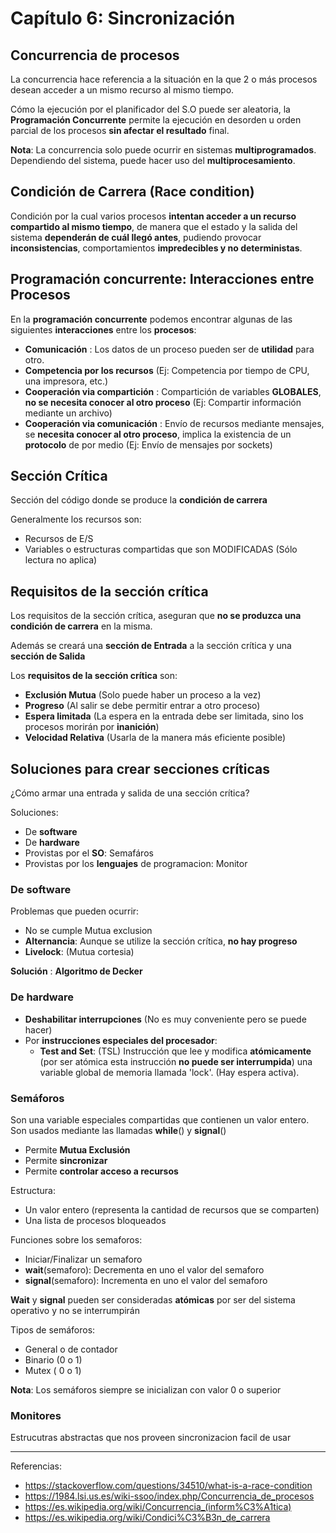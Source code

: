 # Capítulo 6: Sincronización

## Concurrencia de procesos

La concurrencia hace referencia a la situación en la que 2 o más procesos desean acceder a un mismo recurso al mismo tiempo.

Cómo la ejecución por el planificador del S.O puede ser aleatoria, la **Programación Concurrente** permite la ejecución en desorden u orden parcial de los procesos **sin afectar el resultado** final.

**Nota**: La concurrencia solo puede ocurrir en sistemas **multiprogramados**. Dependiendo del sistema, puede hacer uso del **multiprocesamiento**.

## Condición de Carrera (Race condition)

Condición por la cual varios procesos **intentan acceder a un recurso compartido al mismo tiempo**, de manera que el estado y la salida del sistema **dependerán de cuál llegó antes**, pudiendo provocar **inconsistencias**, comportamientos **impredecibles y no deterministas**.

## Programación concurrente: Interacciones entre Procesos

En la **programación concurrente** podemos encontrar algunas de las siguientes **interacciones** entre los **procesos**:

* **Comunicación** : Los datos de un proceso pueden ser de **utilidad** para otro.
* **Competencia por los recursos** (Ej: Competencia por tiempo de CPU, una impresora, etc.)
* **Cooperación via compartición** : Compartición de variables **GLOBALES**, **no se necesita conocer al otro proceso** (Ej: Compartir información mediante un archivo)
* **Cooperación via comunicación** : Envío de recursos mediante mensajes, se **necesita conocer al otro proceso**, implica la existencia de un **protocolo** de por medio (Ej: Envío de mensajes por sockets)

## Sección Crítica

Sección del código donde se produce la **condición de carrera**

Generalmente los recursos son:

* Recursos de E/S
* Variables o estructuras compartidas que son MODIFICADAS (Sólo lectura no aplica)

## Requisitos de la sección crítica

Los requisitos de la sección crítica, aseguran que **no se produzca una condición de carrera** en la misma.

Además se creará una **sección de Entrada** a la sección crítica y una **sección de Salida**

Los **requisitos de la sección crítica** son:  

* **Exclusión Mutua** (Solo puede haber un proceso a la vez)
* **Progreso** (Al salir se debe permitir entrar a otro proceso)
* **Espera limitada** (La espera en la entrada debe ser limitada, sino los procesos morirán por **inanición**)
* **Velocidad Relativa** (Usarla de la manera más eficiente posible)

## Soluciones para crear secciones críticas

¿Cómo armar una entrada y salida de una sección crítica?

Soluciones:

* De **software**
* De **hardware**
* Provistas por el **SO**: Semafáros
* Provistas por los **lenguajes** de programacion: Monitor

### De software

Problemas que pueden ocurrir:

* No se cumple Mutua exclusion
* **Alternancia**: Aunque se utilize la sección crítica, **no hay progreso**
* **Livelock**: (Mutua cortesia)

**Solución** : **Algoritmo de Decker**

### De hardware

* **Deshabilitar interrupciones** (No es muy conveniente pero se puede hacer)
* Por **instrucciones especiales del procesador**:
  * **Test and Set**: (TSL) Instrucción que lee y modifica **atómicamente** (por ser atómica esta
instrucción **no puede ser interrumpida**) una variable global de memoria llamada 'lock'. (Hay espera activa).

### Semáforos

Son una variable especiales compartidas que contienen un valor entero.  
Son usados mediante las llamadas **while**() y **signal**()

* Permite **Mutua Exclusión**
* Permite **sincronizar**
* Permite **controlar acceso a recursos**

Estructura:

* Un valor entero (representa la cantidad de recursos que se comparten)
* Una lista de procesos bloqueados

Funciones sobre los semaforos:

* Iniciar/Finalizar un semaforo
* **wait**(semaforo): Decrementa en uno el valor del semaforo
* **signal**(semaforo): Incrementa en uno el valor del semaforo

**Wait** y **signal** pueden ser consideradas **atómicas** por ser del sistema operativo y no se interrumpirán

Tipos de semáforos:

* General o de contador
* Binario (0 o 1)
* Mutex ( 0 o 1)

**Nota**: Los semáforos siempre se inicializan con valor 0 o superior

### Monitores

Estrucutras abstractas que nos proveen sincronizacion facil de usar

- - -

Referencias:

* https://stackoverflow.com/questions/34510/what-is-a-race-condition
* https://1984.lsi.us.es/wiki-ssoo/index.php/Concurrencia_de_procesos
* https://es.wikipedia.org/wiki/Concurrencia_(inform%C3%A1tica)
* https://es.wikipedia.org/wiki/Condici%C3%B3n_de_carrera